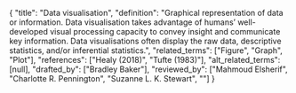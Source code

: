 {
    "title": "Data visualisation",
    "definition": "Graphical representation of data or information. Data visualisation takes advantage of humans’ well-developed visual processing capacity to convey insight and communicate key information. Data visualisations often display the raw data, descriptive statistics, and/or inferential statistics.",
    "related_terms": ["Figure", "Graph", "Plot"],
    "references": ["Healy (2018)", "Tufte (1983)"],
    "alt_related_terms": [null],
    "drafted_by": ["Bradley Baker"],
    "reviewed_by": ["Mahmoud Elsherif", "Charlotte R. Pennington", "Suzanne L. K. Stewart", ""]
  }
